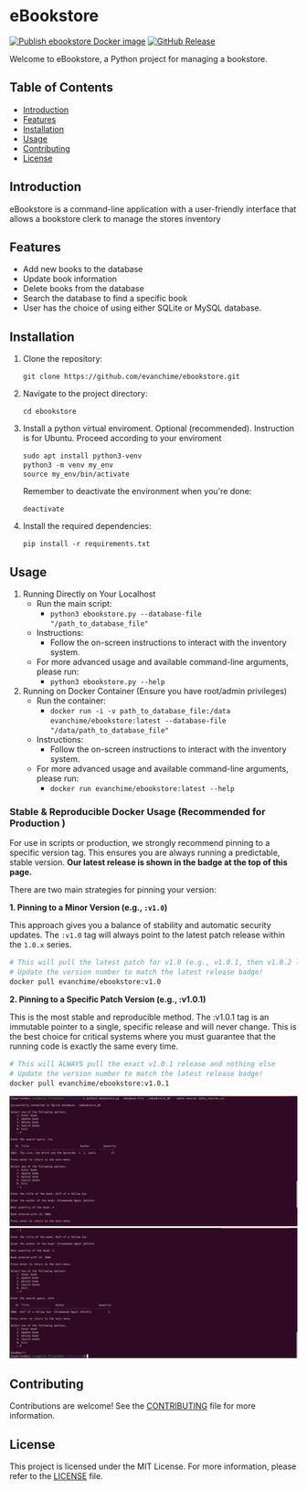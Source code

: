 # eBookstore

[![Publish ebookstore Docker image](https://github.com/evanchime/ebookstore/actions/workflows/publish_ebookstore_docker_image.yml/badge.svg)](https://github.com/evanchime/ebookstore/actions/workflows/publish_ebookstore_docker_image.yml)
[![GitHub Release](https://img.shields.io/github/v/release/evanchime/ebookstore)](https://github.com/evanchime/ebookstore/releases/latest )

Welcome to eBookstore, a Python project for managing a bookstore.

## Table of Contents
- [Introduction](#introduction)
- [Features](#features)
- [Installation](#installation)
- [Usage](#usage)
- [Contributing](#contributing)
- [License](#license)

## Introduction
eBookstore is a command-line application with a user-friendly interface that allows a bookstore clerk to manage the stores inventory

## Features
- Add new books to the database
- Update book information
- Delete books from the database
- Search the database to find a specific book
- User has the choice of using either SQLite or MySQL database.

## Installation
1. Clone the repository:
    ```
    git clone https://github.com/evanchime/ebookstore.git
    ```

2. Navigate to the project directory:
    ```
    cd ebookstore
    ```

3. Install a python virtual enviroment. Optional (recommended). Instruction is for Ubuntu. Proceed according to your enviroment
    ```
    sudo apt install python3-venv
    python3 -m venv my_env
    source my_env/bin/activate
    ```

    Remember to deactivate the environment when you're done:
    ```
    deactivate
    ```

4. Install the required dependencies:
    ```
    pip install -r requirements.txt
    ```

## Usage
1. Running Directly on Your Localhost
   * Run the main script: 
     - `python3 ebookstore.py --database-file "/path_to_database_file"`
   * Instructions:
     - Follow the on-screen instructions to interact with the inventory system.
   * For more advanced usage and available command-line arguments, please run:
     - `python3 ebookstore.py --help`
2. Running on Docker Container (Ensure you have root/admin privileges)
   * Run the container:
     - `docker run -i -v path_to_database_file:/data evanchime/ebookstore:latest --database-file "/data/path_to_database_file"`
   * Instructions:
     - Follow the on-screen instructions to interact with the inventory system.
   * For more advanced usage and available command-line arguments, please run:
     - `docker run evanchime/ebookstore:latest --help`

### Stable & Reproducible Docker Usage (Recommended for Production )

For use in scripts or production, we strongly recommend pinning to a specific version tag. This ensures you are always running a predictable, stable version. **Our latest release is shown in the badge at the top of this page.**

There are two main strategies for pinning your version:

**1. Pinning to a Minor Version (e.g., `:v1.0`)**

This approach gives you a balance of stability and automatic security updates. The `:v1.0` tag will always point to the latest patch release within the `1.0.x` series. 

```sh
# This will pull the latest patch for v1.0 (e.g., v1.0.1, then v1.0.2 later)
# Update the version number to match the latest release badge!
docker pull evanchime/ebookstore:v1.0
```

**2. Pinning to a Specific Patch Version (e.g., :v1.0.1)**

This is the most stable and reproducible method. The :v1.0.1 tag is an immutable pointer to a single, specific release and will never change. This is the best choice for critical systems where you must guarantee that the running code is exactly the same every time.

```sh
# This will ALWAYS pull the exact v1.0.1 release and nothing else
# Update the version number to match the latest release badge!
docker pull evanchime/ebookstore:v1.0.1
```

![First screenshot of ebookstore](ebookstore_screenshot_1.png)
![Second continuation screenshot of ebookstore](ebookstore_screenshot_2.png)

## Contributing
Contributions are welcome! See the [CONTRIBUTING](CONTRIBUTING.md) file for more information.

## License
This project is licensed under the MIT License. For more information, please refer to the [LICENSE](LICENSE.md) file.
